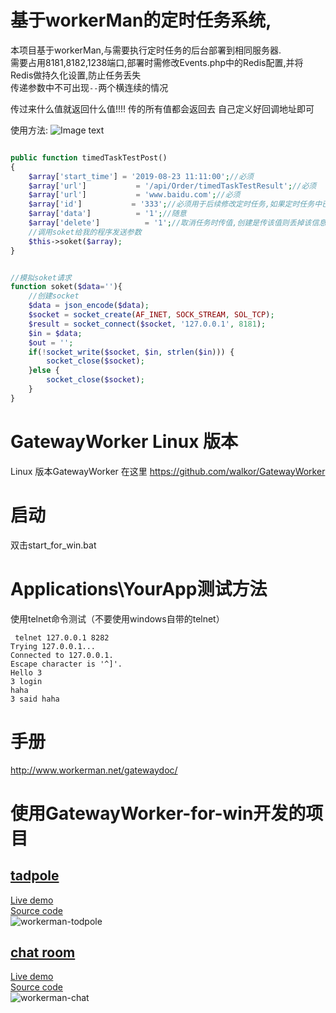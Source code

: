 基于workerMan的定时任务系统,
=================
本项目基于workerMan,与需要执行定时任务的后台部署到相同服务器.  
需要占用8181,8182,1238端口,部署时需修改Events.php中的Redis配置,并将Redis做持久化设置,防止任务丢失   
传递参数中不可出现`--`两个横连续的情况  

传过来什么值就返回什么值!!!!     传的所有值都会返回去    自己定义好回调地址即可


使用方法:
![Image text](https://raw.githubusercontent.com/cuozisun/img-folder/master/1566529238.jpg)
```php

public function timedTaskTestPost()
{
    $array['start_time'] = '2019-08-23 11:11:00';//必须
    $array['url']           = '/api/Order/timedTaskTestResult';//必须
    $array['url']           = 'www.baidu.com';//必须
    $array['id']           = '333';//必须用于后续修改定时任务,如果定时任务中已存在相同id,则删除原来任务,创建新任务
    $array['data']          = '1';//随意
    $array['delete']          = '1';//取消任务时传值,创建是传该值则丢掉该信息
    //调用soket给我的程序发送参数
    $this->soket($array);
}


//模拟soket请求
function soket($data=''){
    //创建socket
    $data = json_encode($data);
 	$socket = socket_create(AF_INET, SOCK_STREAM, SOL_TCP);
 	$result = socket_connect($socket, '127.0.0.1', 8181);
    $in = $data;
    $out = '';
    if(!socket_write($socket, $in, strlen($in))) {
        socket_close($socket);
    }else {
        socket_close($socket);
    }       
}
```
GatewayWorker Linux 版本
======================
Linux 版本GatewayWorker 在这里 https://github.com/walkor/GatewayWorker

启动
=======
双击start_for_win.bat

Applications\YourApp测试方法
======
使用telnet命令测试（不要使用windows自带的telnet）
```shell
 telnet 127.0.0.1 8282
Trying 127.0.0.1...
Connected to 127.0.0.1.
Escape character is '^]'.
Hello 3
3 login
haha
3 said haha
```

手册
=======
http://www.workerman.net/gatewaydoc/

使用GatewayWorker-for-win开发的项目
=======
## [tadpole](http://kedou.workerman.net/)  
[Live demo](http://kedou.workerman.net/)  
[Source code](https://github.com/walkor/workerman)  
![workerman-todpole](http://www.workerman.net/img/workerman-todpole.png)   

## [chat room](http://chat.workerman.net/)  
[Live demo](http://chat.workerman.net/)  
[Source code](https://github.com/walkor/workerman-chat)  
![workerman-chat](http://www.workerman.net/img/workerman-chat.png)  
